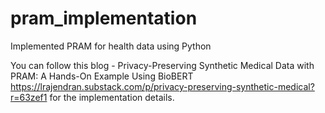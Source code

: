 # pram_implementation
Implemented PRAM for health data using Python

You can follow this blog - Privacy-Preserving Synthetic Medical Data with PRAM: A Hands-On Example Using BioBERT https://lrajendran.substack.com/p/privacy-preserving-synthetic-medical?r=63zef1 for the implementation details.
